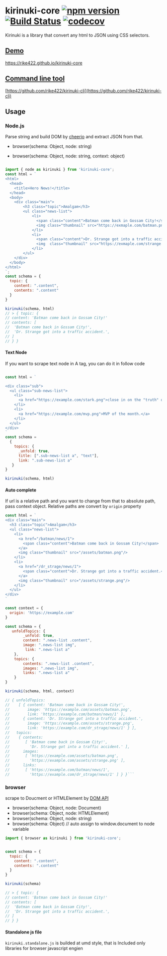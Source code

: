 # kirinuki-core [![npm version](https://badge.fury.io/js/kirinuki-core.svg)](https://badge.fury.io/js/kirinuki-core) [![Build Status](https://travis-ci.org/rike422/kirinuki-core.svg?branch=master)](https://travis-ci.org/rike422/kirinuki-core)  [![codecov](https://codecov.io/gh/rike422/kirinuki-core/branch/master/graph/badge.svg)](https://codecov.io/gh/rike422/kirinuki-core)

Kirinuki is a library that convert any html to JSON using CSS selectors.

## [Demo](https://rike422.github.io/kirinuki-core)

https://rike422.github.io/kirinuki-core

## [Command line tool](https://github.com/rike422/kirinuki-cli)

[https://github.com/rike422/kirinuki-cli](https://github.com/rike422/kirinuki-cli)

## Usage

### Node.js

Parse string and build DOM by [cheerio](https://github.com/cheeriojs/cheerio) and extract JSON from that.

- browser(schema: Object, node: string)


- browser(schema: Object, node: string, context: object)

```javascript

import { node as kirinuki } from 'kirinuki-core';
const html = `
<html>
  <head>
    <title>Hero News!</title>
  </head>
  <body>
    <div class="main">
        <h3 class="topic">Amalgam</h3>
        <ul class="news-list">
            <li>
              <span class="content">Batman come back in Gossam City!</span>
              <img class="thumbnail" src="https://exmaple.com/batman.png"></img>
            </li>
            <li>
              <span class="content">Dr. Strange got into a traffic accident.</span>
              <img  class="thumbnail" src="https://exmaple.com/strange.png"></img>
            </li>
        </ul>
    </div>
  </body>
</html>
`;
const schema = {
  topic: {
    content: ".content",
    contents: ".content"
  }
}

kirinuki(schema, html)
// > { topic: { 
// content: 'Batman come back in Gossam City!' 
// contents: [
//  'Batman come back in Gossam City!',
//  'Dr. Strange got into a traffic accident.',
// ]
// } }
```

#### Text Node

If you want to scrape text node in A tag, you can do it in follow code

```javascript

const html = `

<div class="sub">
  <ul class="sub-news-list">
    <li>
      <a href="https://example.com/stark.png">close in on the "truth" of Stark industries.</a>
    </li>
    <li>
      <a href="https://example.com/mvp.png">MVP of the month.</a>
    </li>
  </ul>
</div>
`
const schema = 
  { 
    topics: { 
      _unfold: true,
      title: [".sub-news-list a", "text"],
      link: ".sub-news-list a"
   } 
}

kirinuki(schema, html)
```

#### Auto complete 

If url is a relative path and you want to change from that to absolute path, pass context object. 
Relative paths are convert by `origin` property


```javascript
const html = `
<div class="main">
  <h3 class="topic">Amalgam</h3>
  <ul class="news-list">
    <li>
      <a href="/batman/news/1">
        <span class="content">Batman come back in Gossam City!</span>
      </a>
      <img class="thumbnail" src="/assets/batman.png"/>
    </li>
    <li>
      <a href="/dr_strage/news/1">
        <span class="content">Dr. Strange got into a traffic accident.</span>
      </a>
      <img class="thumbnail" src="/assets/strange.png"/>
    </li>
  </ul>
</div>
`

const context = {
  origin: 'https://example.com'
}

const schema = {
   unfoldTopics: {
        _unfold: true,
        content: ".news-list .content",
        image: ".news-list img",
         link: ".news-list a"
    },
    topics: {
        contents: ".news-list .content",
        images: ".news-list img",
        links: ".news-list a"
    }
}

kirinuki(schema, html, context)

// { unfoldTopics:
//    [ { content: 'Batman come back in Gossam City!',
//        image: 'https://example.com/assets/batman.png',
//        link: 'https://example.com/batman/news/1' },
//      { content: 'Dr. Strange got into a traffic accident.',
//        image: 'https://example.com/assets/strange.png',
//        link: 'https://example.com/dr_strage/news/1' } ],
//   topics:
//    { contents:
//       [ 'Batman come back in Gossam City!',
//         'Dr. Strange got into a traffic accident.' ],
//      images:
//       [ 'https://example.com/assets/batman.png',
//         'https://example.com/assets/strange.png' ],
//      links:
//       [ 'https://example.com/batman/news/1',
//         'https://example.com/dr_strage/news/1' ] } }```

```

### browser

scrape to Doucment or HTMLElement by [DOM API](https://developer.mozilla.org/en-US/docs/Web/API/Document_Object_Model)

- browser(schema: Object, node: Document)
- browser(schema: Object, node: HTMLElement)
- browser(schema: Object, node: string)
- browser(schema: Object) // auto assign to window.document to node variable

```javascript
import { browser as kirinuki } from 'kirinuki-core';


const schema = {
  topic: {
    content: ".content",
    contents: ".content"
  }
}

kirinuki(schema)

// > { topic: { 
// content: 'Batman come back in Gossam City!' 
// contents: [
//  'Batman come back in Gossam City!',
//  'Dr. Strange got into a traffic accident.',
// ]
// } }

```

#### Standalone js file

`kirinuki.standalone.js` is builded at umd style, that is Included only libraries for browser javascript engien
